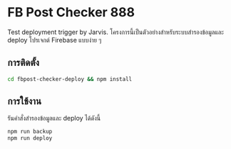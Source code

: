 # FB Post Checker 888
Test deployment trigger by Jarvis.
โครงการนี้เป็นตัวอย่างสำหรับระบบสำรองข้อมูลและ deploy โปรเจกต์ Firebase แบบง่าย ๆ

## การติดตั้ง

```bash
cd fbpost-checker-deploy && npm install
```

## การใช้งาน

รันคำสั่งสำรองข้อมูลและ deploy ได้ดังนี้

```bash
npm run backup
npm run deploy
```
